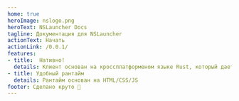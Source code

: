 ```yaml
---
home: true
heroImage: nslogo.png
heroText: NSLauncher Docs
tagline: Документация для NSLauncher
actionText: Начать
actionLink: /0.0.1/
features:
- title:  Нативно!
  details: Клиент основан на кроссплатформеном языке Rust, который дает минимальные требования к системе
- title: Удобный рантайм
  details: Рантайм основан на HTML/CSS/JS
footer: Сделано круто 🦀
---
```

